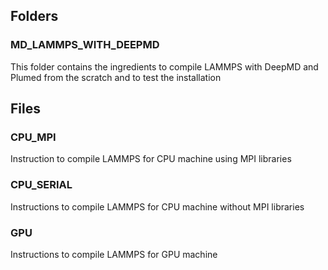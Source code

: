 ## Folders

### MD_LAMMPS_WITH_DEEPMD

This folder contains the ingredients to compile LAMMPS with DeepMD and Plumed from the scratch and to test the installation

## Files

### CPU_MPI

Instruction to compile LAMMPS for CPU machine using MPI libraries

### CPU_SERIAL

Instructions to compile LAMMPS for CPU machine without MPI libraries

### GPU

Instructions to compile LAMMPS for GPU machine
